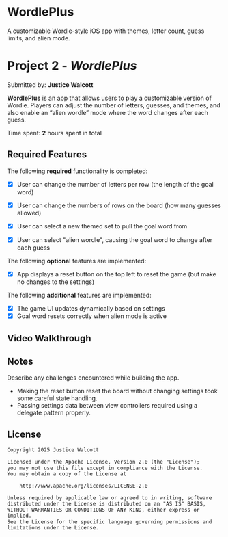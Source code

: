 # WordlePlus
A customizable Wordle-style iOS app with themes, letter count, guess limits, and alien mode.
# Project 2 - *WordlePlus*

Submitted by: **Justice Walcott**

**WordlePlus** is an app that allows users to play a customizable version of Wordle. Players can adjust the number of letters, guesses, and themes, and also enable an “alien wordle” mode where the word changes after each guess. 

Time spent: **2** hours spent in total

## Required Features

The following **required** functionality is completed:

- [x] User can change the number of letters per row (the length of the goal word)
- [x] User can change the numbers of rows on the board (how many guesses allowed)
- [x] User can select a new themed set to pull the goal word from
- [x] User can select "alien wordle", causing the goal word to change after each guess


The following **optional** features are implemented:

- [x] App displays a reset button on the top left to reset the game (but make no changes to the settings)

The following **additional** features are implemented:

- [x] The game UI updates dynamically based on settings
- [x] Goal word resets correctly when alien mode is active

## Video Walkthrough


## Notes

Describe any challenges encountered while building the app.

- Making the reset button reset the board without changing settings took some careful state handling.
- Passing settings data between view controllers required using a delegate pattern properly.

## License

```text
Copyright 2025 Justice Walcott

Licensed under the Apache License, Version 2.0 (the "License");
you may not use this file except in compliance with the License.
You may obtain a copy of the License at

    http://www.apache.org/licenses/LICENSE-2.0

Unless required by applicable law or agreed to in writing, software
distributed under the License is distributed on an "AS IS" BASIS,
WITHOUT WARRANTIES OR CONDITIONS OF ANY KIND, either express or implied.
See the License for the specific language governing permissions and
limitations under the License.
